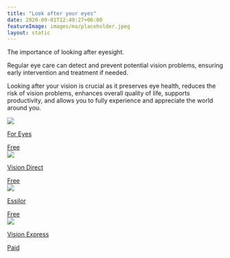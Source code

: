 ```yaml
---
title: "Look after your eyes"
date: 2020-09-01T12:49:27+06:00
featureImage: images/ma/placeholder.jpeg
layout: static
---
```


The importance of looking after eyesight.

Regular eye care can detect and prevent potential vision problems, ensuring early intervention and treatment if needed.

Looking after your vision is crucial as it preserves eye health, reduces the risk of vision problems, enhances overall quality of life, supports productivity, and allows you to fully experience and appreciate the world around you.

<a class="ma-link" href="https://www.foreyes.com/blog/why-is-it-important-to-take-care-of-your-eyes/"><div class="ma-card ma-card-Health"><div class="ma-icon"><img src ="/images/icon-check.png"/></div><div class="ma-name"><p>For Eyes</p></div><div class="ma-paid-text"><span>Free</span></div></div></a><a class="ma-link" href="https://www.visiondirect.co.uk/free-eye-test"><div class="ma-card ma-card-Health"><div class="ma-icon"><img src ="/images/icon-check.png"/></div><div class="ma-name"><p>Vision Direct</p></div><div class="ma-paid-text"><span>Free</span></div></div></a><a class="ma-link" href="https://global.essilor.com/ie/blog/your-life-and-eyes/why-it-s-important-to-look-after-your-eyes"><div class="ma-card ma-card-Health"><div class="ma-icon"><img src ="/images/icon-check.png"/></div><div class="ma-name"><p>Essilor</p></div><div class="ma-paid-text"><span>Free</span></div></div></a><a class="ma-link" href="https://www.awin1.com/cread.php?awinmid=25569&awinaffid=1198638&ued=https%3A%2F%2Fwww.visionexpress.com%2F"><div class="ma-card ma-card-Health"><div class="ma-icon"><img src ="/images/icon-pound.png"/></div><div class="ma-name"><p>Vision Express</p></div><div class="ma-paid-text"><span>Paid</span></div></div></a>  

<br/><br/>






